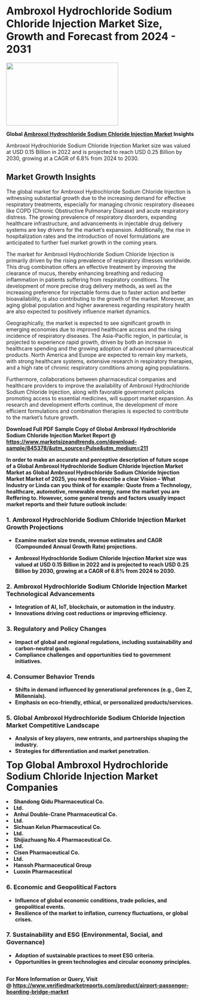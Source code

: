 <H1>Ambroxol Hydrochloride Sodium Chloride Injection Market Size, Growth and Forecast from 2024 - 2031</H1><img class="aligncenter size-medium wp-image-584254" src="https://thirdeyenews.in/wp-content/uploads/2024/09/Global-Market-Research-300x168.jpeg" alt="" width="300" height="168" /><p><strong>Global&nbsp;<a href="https://www.marketsizeandtrends.com/download-sample/845378/&amp;utm_source=Pulse&amp;utm_medium=211">Ambroxol Hydrochloride Sodium Chloride Injection Market</a> Insights</strong></p><p>Ambroxol Hydrochloride Sodium Chloride Injection Market size was valued at USD 0.15 Billion in 2022 and is projected to reach USD 0.25 Billion by 2030, growing at a CAGR of 6.8% from 2024 to 2030.</p><p><h2>Market Growth Insights</h2> <p>The global market for Ambroxol Hydrochloride Sodium Chloride Injection is witnessing substantial growth due to the increasing demand for effective respiratory treatments, especially for managing chronic respiratory diseases like COPD (Chronic Obstructive Pulmonary Disease) and acute respiratory distress. The growing prevalence of respiratory disorders, expanding healthcare infrastructure, and advancements in injectable drug delivery systems are key drivers for the market’s expansion. Additionally, the rise in hospitalization rates and the introduction of novel formulations are anticipated to further fuel market growth in the coming years.</p> <p><strong></strong></p> <p>The market for Ambroxol Hydrochloride Sodium Chloride Injection is primarily driven by the rising prevalence of respiratory illnesses worldwide. This drug combination offers an effective treatment by improving the clearance of mucus, thereby enhancing breathing and reducing inflammation in patients suffering from respiratory conditions. The development of more precise drug delivery methods, as well as the increasing preference for injectable forms due to faster action and better bioavailability, is also contributing to the growth of the market. Moreover, an aging global population and higher awareness regarding respiratory health are also expected to positively influence market dynamics.</p> <p>Geographically, the market is expected to see significant growth in emerging economies due to improved healthcare access and the rising incidence of respiratory diseases. The Asia-Pacific region, in particular, is projected to experience rapid growth, driven by both an increase in healthcare spending and the growing adoption of advanced pharmaceutical products. North America and Europe are expected to remain key markets, with strong healthcare systems, extensive research in respiratory therapies, and a high rate of chronic respiratory conditions among aging populations.</p> <p>Furthermore, collaborations between pharmaceutical companies and healthcare providers to improve the availability of Ambroxol Hydrochloride Sodium Chloride Injection, along with favorable government policies promoting access to essential medicines, will support market expansion. As research and development efforts continue, the development of more efficient formulations and combination therapies is expected to contribute to the market’s future growth.</p> <p><strong></p><p><span class=""><strong>Download Full PDF Sample Copy of Global Ambroxol Hydrochloride Sodium Chloride Injection Market Report</strong> @ <a href="https://www.marketsizeandtrends.com/download-sample/845378/&amp;utm_source=Pulse&amp;utm_medium=211" target="_blank">https://www.marketsizeandtrends.com/download-sample/845378/&amp;utm_source=Pulse&amp;utm_medium=211</a></span></p><p>In order to make an accurate and perceptive description of future scope of a Global&nbsp;Ambroxol Hydrochloride Sodium Chloride Injection Market Market as Global&nbsp;Ambroxol Hydrochloride Sodium Chloride Injection Market Market of 2025, you need to describe a clear Vision &ndash; What Industry or Linda can you think of for example: Quote from a Technology, healthcare, automotive, renewable energy, name the market you are Reffering to. However, some general trends and factors usually impact market reports and their future outlook include:</p><h3>1.&nbsp;<strong>Ambroxol Hydrochloride Sodium Chloride Injection Market Growth Projections</strong></h3><ul><li>Examine market size trends, revenue estimates and CAGR (Compounded Annual Growth Rate) projections.</li><li><p>Ambroxol Hydrochloride Sodium Chloride Injection Market size was valued at USD 0.15 Billion in 2022 and is projected to reach USD 0.25 Billion by 2030, growing at a CAGR of 6.8% from 2024 to 2030.</p></li></ul><h3>2.&nbsp;<strong>Ambroxol Hydrochloride Sodium Chloride Injection Market Technological Advancements</strong></h3><ul><li>Integration of AI, IoT, blockchain, or automation in the industry.</li><li>Innovations driving cost reductions or improving efficiency.</li></ul><h3>3.&nbsp;<strong>Regulatory and Policy Changes</strong></h3><ul><li>Impact of global and regional regulations, including sustainability and carbon-neutral goals.</li><li>Compliance challenges and opportunities tied to government initiatives.</li></ul><h3>4.&nbsp;<strong>Consumer Behavior Trends</strong></h3><ul><li>Shifts in demand influenced by generational preferences (e.g., Gen Z, Millennials).</li><li>Emphasis on eco-friendly, ethical, or personalized products/services.</li></ul><h3>5.&nbsp;<strong>Global Ambroxol Hydrochloride Sodium Chloride Injection Market Competitive Landscape</strong></h3><ul><li>Analysis of key players, new entrants, and partnerships shaping the industry.</li><li>Strategies for differentiation and market penetration.</li></ul><p data-pm-slice="1 1 []"><span style="color: inherit; font-family: inherit; font-size: 25px;">Top Global Ambroxol Hydrochloride Sodium Chloride Injection Market Companies</span></p><div class="" data-test-id=""><p><li>Shandong Qidu Pharmaceutical Co.</li><li> Ltd.</li><li> Anhui Double-Crane Pharmaceutical Co.</li><li> Ltd.</li><li> Sichuan Kelun Pharmaceutical Co.</li><li>Ltd.</li><li> Shijiazhuang No.4 Pharmaceutical Co.</li><li> Ltd.</li><li> Cisen Pharmaceutical Co.</li><li> Ltd.</li><li> Hansoh Pharmaceutical Group</li><li> Luoxin Pharmaceutical</li></p></div><h3>6.&nbsp;<strong>Economic and Geopolitical Factors</strong></h3><ul><li>Influence of global economic conditions, trade policies, and geopolitical events.</li><li>Resilience of the market to inflation, currency fluctuations, or global crises.</li></ul><h3>7.&nbsp;<strong>Sustainability and ESG (Environmental, Social, and Governance)</strong></h3><ul><li>Adoption of sustainable practices to meet ESG criteria.</li><li>Opportunities in green technologies and circular economy principles.</li></ul><h2><strong style="font-size: 14px;">For More Information or Query, Visit @&nbsp;</strong><a style="background-color: #ffffff; font-size: 14px;" href="https://www.marketsizeandtrends.com/report/ambroxol-hydrochloride-sodium-chloride-injection-market/" target="_blank">https://www.verifiedmarketreports.com/product/airport-passenger-boarding-bridge-market</a></h2>
